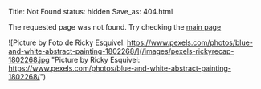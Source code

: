 Title: Not Found
status: hidden
Save_as: 404.html

The requested page was not found. Try checking the [main page](/)

![Picture by Foto de Ricky Esquivel: https://www.pexels.com/photos/blue-and-white-abstract-painting-1802268/](/images/pexels-rickyrecap-1802268.jpg "Picture by Ricky Esquivel: <https://www.pexels.com/photos/blue-and-white-abstract-painting-1802268/>")

